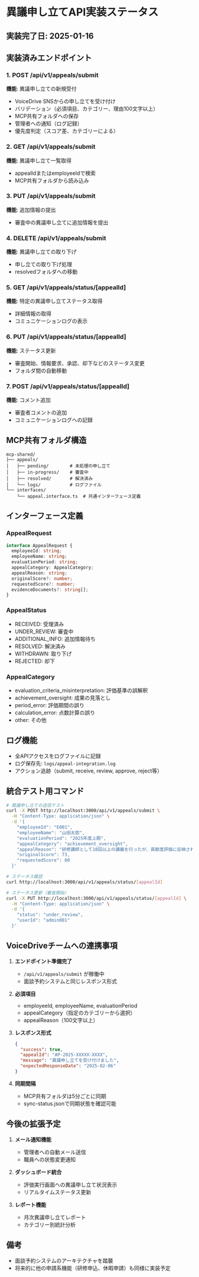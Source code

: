 # 異議申し立てAPI実装ステータス

## 実装完了日: 2025-01-16

## 実装済みエンドポイント

### 1. POST /api/v1/appeals/submit
**機能**: 異議申し立ての新規受付
- VoiceDrive SNSからの申し立てを受け付け
- バリデーション（必須項目、カテゴリー、理由100文字以上）
- MCP共有フォルダへの保存
- 管理者への通知（ログ記録）
- 優先度判定（スコア差、カテゴリーによる）

### 2. GET /api/v1/appeals/submit
**機能**: 異議申し立て一覧取得
- appealIdまたはemployeeIdで検索
- MCP共有フォルダから読み込み

### 3. PUT /api/v1/appeals/submit
**機能**: 追加情報の提出
- 審査中の異議申し立てに追加情報を提出

### 4. DELETE /api/v1/appeals/submit
**機能**: 異議申し立ての取り下げ
- 申し立ての取り下げ処理
- resolvedフォルダへの移動

### 5. GET /api/v1/appeals/status/[appealId]
**機能**: 特定の異議申し立てステータス取得
- 詳細情報の取得
- コミュニケーションログの表示

### 6. PUT /api/v1/appeals/status/[appealId]
**機能**: ステータス更新
- 審査開始、情報要求、承認、却下などのステータス変更
- フォルダ間の自動移動

### 7. POST /api/v1/appeals/status/[appealId]
**機能**: コメント追加
- 審査者コメントの追加
- コミュニケーションログへの記録

## MCP共有フォルダ構造

```
mcp-shared/
├── appeals/
│   ├── pending/        # 未処理の申し立て
│   ├── in-progress/    # 審査中
│   ├── resolved/       # 解決済み
│   └── logs/           # ログファイル
└── interfaces/
    └── appeal.interface.ts  # 共通インターフェース定義
```

## インターフェース定義

### AppealRequest
```typescript
interface AppealRequest {
  employeeId: string;
  employeeName: string;
  evaluationPeriod: string;
  appealCategory: AppealCategory;
  appealReason: string;
  originalScore?: number;
  requestedScore?: number;
  evidenceDocuments?: string[];
}
```

### AppealStatus
- RECEIVED: 受理済み
- UNDER_REVIEW: 審査中
- ADDITIONAL_INFO: 追加情報待ち
- RESOLVED: 解決済み
- WITHDRAWN: 取り下げ
- REJECTED: 却下

### AppealCategory
- evaluation_criteria_misinterpretation: 評価基準の誤解釈
- achievement_oversight: 成果の見落とし
- period_error: 評価期間の誤り
- calculation_error: 点数計算の誤り
- other: その他

## ログ機能

- 全APIアクセスをログファイルに記録
- ログ保存先: `logs/appeal-integration.log`
- アクション追跡（submit, receive, review, approve, reject等）

## 統合テスト用コマンド

```bash
# 異議申し立ての送信テスト
curl -X POST http://localhost:3000/api/v1/appeals/submit \
  -H "Content-Type: application/json" \
  -d '{
    "employeeId": "E001",
    "employeeName": "山田太郎",
    "evaluationPeriod": "2025年度上期",
    "appealCategory": "achievement_oversight",
    "appealReason": "研修講師として10回以上の講義を行ったが、貢献度評価に反映されていない。具体的には2025年4月から6月にかけて、新人看護師向けの基礎研修を5回、中堅看護師向けのスキルアップ研修を3回、管理者向けのリーダーシップ研修を2回実施しました。",
    "originalScore": 73,
    "requestedScore": 80
  }'

# ステータス確認
curl http://localhost:3000/api/v1/appeals/status/[appealId]

# ステータス更新（審査開始）
curl -X PUT http://localhost:3000/api/v1/appeals/status/[appealId] \
  -H "Content-Type: application/json" \
  -d '{
    "status": "under_review",
    "userId": "admin001"
  }'
```

## VoiceDriveチームへの連携事項

1. **エンドポイント準備完了**
   - `/api/v1/appeals/submit` が稼働中
   - 面談予約システムと同じレスポンス形式

2. **必須項目**
   - employeeId, employeeName, evaluationPeriod
   - appealCategory（指定のカテゴリーから選択）
   - appealReason（100文字以上）

3. **レスポンス形式**
   ```json
   {
     "success": true,
     "appealId": "AP-2025-XXXXX-XXXX",
     "message": "異議申し立てを受け付けました",
     "expectedResponseDate": "2025-02-06"
   }
   ```

4. **同期間隔**
   - MCP共有フォルダは5分ごとに同期
   - sync-status.jsonで同期状態を確認可能

## 今後の拡張予定

1. **メール通知機能**
   - 管理者への自動メール送信
   - 職員への状態変更通知

2. **ダッシュボード統合**
   - 評価実行画面への異議申し立て状況表示
   - リアルタイムステータス更新

3. **レポート機能**
   - 月次異議申し立てレポート
   - カテゴリー別統計分析

## 備考

- 面談予約システムのアーキテクチャを踏襲
- 将来的に他の申請系機能（研修申込、休暇申請）も同様に実装予定